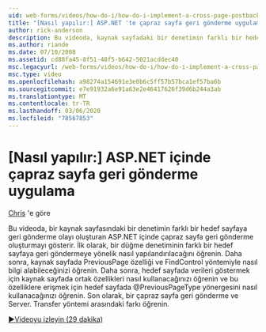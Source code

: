 ```yaml
---
uid: web-forms/videos/how-do-i/how-do-i-implement-a-cross-page-postback-in-aspnet
title: "[Nasıl yapılır:] ASP.NET 'te çapraz sayfa geri gönderme uygulama Microsoft Docs"
author: rick-anderson
description: Bu videoda, kaynak sayfadaki bir denetimin farklı bir hedefe geri gönderme olayı oluşturan ASP.NET içinde bir çapraz sayfa geri gönderme oluşturmayı gösterir...
ms.author: riande
ms.date: 07/10/2008
ms.assetid: cd88fa45-8f51-48f5-b642-5021acddec40
msc.legacyurl: /web-forms/videos/how-do-i/how-do-i-implement-a-cross-page-postback-in-aspnet
msc.type: video
ms.openlocfilehash: a98274a154691e3e0b6c5ff57b57bca1ef57ba6b
ms.sourcegitcommit: e7e91932a6e91a63e2e46417626f39d6b244a3ab
ms.translationtype: MT
ms.contentlocale: tr-TR
ms.lasthandoff: 03/06/2020
ms.locfileid: "78567853"
---
```

# <a name="how-do-i-implement-a-cross-page-postback-in-aspnet"></a>[Nasıl yapılır:] ASP.NET içinde çapraz sayfa geri gönderme uygulama

[Chris](https://twitter.com/chrispels) 'e göre

Bu videoda, bir kaynak sayfasındaki bir denetimin farklı bir hedef sayfaya geri gönderme olayı oluşturan ASP.NET içinde çapraz sayfa geri gönderme oluşturmayı gösterir. İlk olarak, bir düğme denetiminin farklı bir hedef sayfaya geri göndermeye yönelik nasıl yapılandırılacağını öğrenin. Daha sonra, kaynak sayfada PreviousPage özelliği ve FindControl yöntemiyle nasıl bilgi alabileceğinizi öğrenin. Daha sonra, hedef sayfada verileri göstermek için kaynak sayfada ortak özellikleri nasıl kullanacağınızı öğrenin ve bu özelliklere erişmek için hedef sayfada @PreviousPageType yönergesini nasıl kullanacağınızı öğrenin. Son olarak, bir çapraz sayfa geri gönderme ve Server. Transfer yöntemi arasındaki farkı öğrenin.

[&#9654;Videoyu izleyin (29 dakika)](https://channel9.msdn.com/Blogs/ASP-NET-Site-Videos/how-do-i-implement-a-cross-page-postback-in-aspnet)
